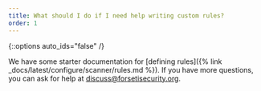 ```yaml
---
title: What should I do if I need help writing custom rules?
order: 1
---
```

{::options auto_ids="false" /}

We have some starter documentation for
[defining rules]({% link _docs/latest/configure/scanner/rules.md %}).
If you have more questions, you can ask for help at
[discuss@forsetisecurity.org](https://groups.google.com/a/forsetisecurity.org/forum/#!forum/discuss).
